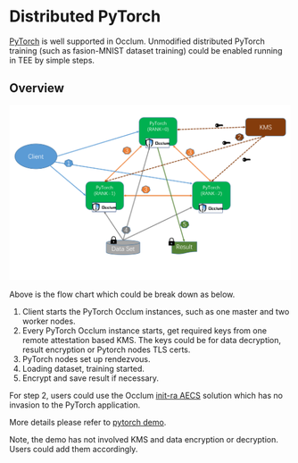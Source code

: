 # Distributed PyTorch

[PyTorch](https://pytorch.org/) is well supported in Occlum. Unmodified distributed PyTorch training (such as fasion-MNIST dataset training) could be enabled running in TEE by simple steps. 

## Overview

![Flow](../images/distributed_pytorch.png)

Above is the flow chart which could be break down as below.

1. Client starts the PyTorch Occlum instances, such as one master and two worker nodes.
2. Every PyTorch Occlum instance starts, get required keys from one remote attestation based KMS. The keys could be for data decryption, result encryption or Pytorch nodes TLS certs.
3. PyTorch nodes set up rendezvous.
4. Loading dataset, training started.
5. Encrypt and save result if necessary.

For step 2, users could use the Occlum [init-ra AECS](https://occlum.readthedocs.io/en/latest/remote_attestation.html#init-ra-solution) solution which has no invasion to the PyTorch application.

More details please refer to [pytorch demo](https://github.com/occlum/occlum/tree/master/demos/pytorch/distributed).

Note, the demo has not involved KMS and data encryption or decryption. Users could add them accordingly.
